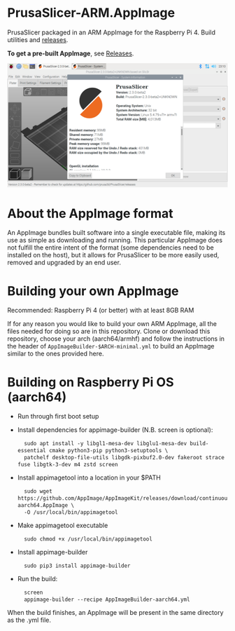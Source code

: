 # PrusaSlicer-ARM.AppImage

PrusaSlicer packaged in an ARM AppImage for the Raspberry Pi 4. Build utilities and [releases](https://github.com/davidk/PrusaSlicer-ARM.AppImage/releases).

**To get a pre-built AppImage**, see [Releases](https://github.com/davidk/PrusaSlicer-ARM.AppImage/releases).

![Screenshot showing PrusaSlicer running on a Pi with system details](prusaslicer-on-pi.png)

# About the AppImage format

An AppImage bundles built software into a single executable file, making its use as simple as downloading and running. This particular AppImage does
not fulfill the entire intent of the format (some dependencies need to be installed on the host), but it allows for PrusaSlicer to be more easily 
used, removed and upgraded by an end user.

# Building your own AppImage

Recommended: Raspberry Pi 4 (or better) with at least 8GB RAM

If for any reason you would like to build your own ARM AppImage, all the files needed for doing so are in this repository. Clone or download this repository, choose your arch (aarch64/armhf) and follow the instructions in the header of `AppImageBuilder-$ARCH-minimal.yml` to build an AppImage similar to the ones provided here.

# Building on Raspberry Pi OS (aarch64)

- Run through first boot setup

- Install dependencies for appimage-builder (N.B. screen is optional):

        sudo apt install -y libgl1-mesa-dev libglu1-mesa-dev build-essential cmake python3-pip python3-setuptools \
        patchelf desktop-file-utils libgdk-pixbuf2.0-dev fakeroot strace fuse libgtk-3-dev m4 zstd screen

- Install appimagetool into a location in your $PATH

        sudo wget https://github.com/AppImage/AppImageKit/releases/download/continuous/appimagetool-aarch64.AppImage \
        -O /usr/local/bin/appimagetool

- Make appimagetool executable

        sudo chmod +x /usr/local/bin/appimagetool

- Install appimage-builder

        sudo pip3 install appimage-builder

- Run the build:

        screen
        appimage-builder --recipe AppImageBuilder-aarch64.yml

When the build finishes, an AppImage will be present in the same directory as the .yml file.
